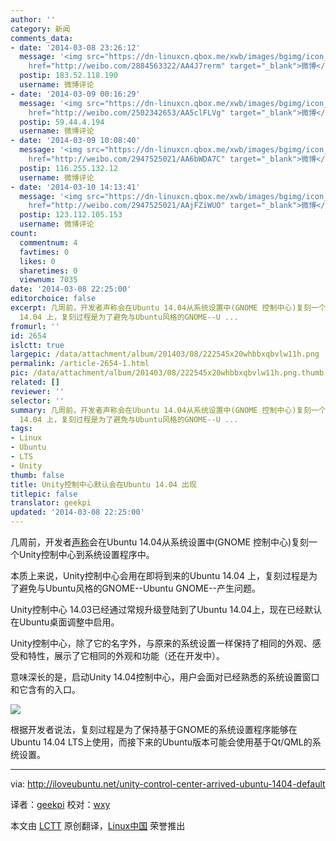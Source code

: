 ```yaml
---
author: ''
category: 新闻
comments_data:
- date: '2014-03-08 23:26:12'
  message: '<img src="https://dn-linuxcn.qbox.me/xwb/images/bgimg/icon_logo.png" />sunshine9D(<a
    href="http://weibo.com/2884563322/AA4J7rerm" target="_blank">微博</a>): 转发微博'
  postip: 183.52.118.190
  username: 微博评论
- date: '2014-03-09 00:16:29'
  message: '<img src="https://dn-linuxcn.qbox.me/xwb/images/bgimg/icon_logo.png" />上火的快乐生活(<a
    href="http://weibo.com/2502342653/AA5clFLVg" target="_blank">微博</a>): 转发微博'
  postip: 59.44.4.194
  username: 微博评论
- date: '2014-03-09 10:08:40'
  message: '<img src="https://dn-linuxcn.qbox.me/xwb/images/bgimg/icon_logo.png" />Elementary-Luna(<a
    href="http://weibo.com/2947525021/AA6bWDA7C" target="_blank">微博</a>): 转发微博'
  postip: 116.255.132.12
  username: 微博评论
- date: '2014-03-10 14:13:41'
  message: '<img src="https://dn-linuxcn.qbox.me/xwb/images/bgimg/icon_logo.png" />Elementary-Luna(<a
    href="http://weibo.com/2947525021/AAjFZiWUO" target="_blank">微博</a>): 转发微博'
  postip: 123.112.105.153
  username: 微博评论
count:
  commentnum: 4
  favtimes: 0
  likes: 0
  sharetimes: 0
  viewnum: 7035
date: '2014-03-08 22:25:00'
editorchoice: false
excerpt: 几周前，开发者声称会在Ubuntu 14.04从系统设置中(GNOME 控制中心)复刻一个Unity控制中心到系统设置程序中。 本质上来说，Unity控制中心会用在即将到来的Ubuntu
  14.04 上，复刻过程是为了避免与Ubuntu风格的GNOME--U ...
fromurl: ''
id: 2654
islctt: true
largepic: /data/attachment/album/201403/08/222545x20whbbxqbvlw11h.png
permalink: /article-2654-1.html
pic: /data/attachment/album/201403/08/222545x20whbbxqbvlw11h.png.thumb.jpg
related: []
reviewer: ''
selector: ''
summary: 几周前，开发者声称会在Ubuntu 14.04从系统设置中(GNOME 控制中心)复刻一个Unity控制中心到系统设置程序中。 本质上来说，Unity控制中心会用在即将到来的Ubuntu
  14.04 上，复刻过程是为了避免与Ubuntu风格的GNOME--U ...
tags:
- Linux
- Ubuntu
- LTS
- Unity
thumb: false
title: Unity控制中心默认会在Ubuntu 14.04 出现
titlepic: false
translator: geekpi
updated: '2014-03-08 22:25:00'
---
```


几周前，开发者[声称](http://iloveubuntu.net/ubuntu-developers-registered-unity-control-center-launchpad-fork-gnome-control-center-so-we-can)会在Ubuntu 14.04从系统设置中(GNOME 控制中心)复刻一个Unity控制中心到系统设置程序中。


本质上来说，Unity控制中心会用在即将到来的Ubuntu 14.04 上，复刻过程是为了避免与Ubuntu风格的GNOME--Ubuntu GNOME--产生问题。


Unity控制中心 14.03已经通过常规升级登陆到了Ubuntu 14.04上，现在已经默认在Ubuntu桌面调整中启用。


Unity控制中心，除了它的名字外，与原来的系统设置一样保持了相同的外观、感受和特性，展示了它相同的外观和功能（还在开发中）。


意味深长的是，启动Unity 14.04控制中心，用户会面对已经熟悉的系统设置窗口和它含有的入口。


![](/data/attachment/album/201403/08/222545x20whbbxqbvlw11h.png)


根据开发者说法，复刻过程是为了保持基于GNOME的系统设置程序能够在Ubuntu 14.04 LTS上使用，而接下来的Ubuntu版本可能会使用基于Qt/QML的系统设置。




---


via: <http://iloveubuntu.net/unity-control-center-arrived-ubuntu-1404-default>


译者：[geekpi](https://github.com/geekpi) 校对：[wxy](https://github.com/wxy)


本文由 [LCTT](https://github.com/LCTT/TranslateProject) 原创翻译，[Linux中国](http://linux.cn/) 荣誉推出